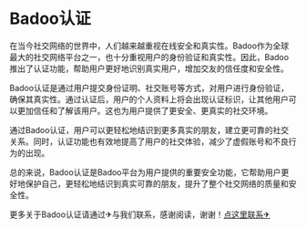 # Badoo认证

在当今社交网络的世界中，人们越来越重视在线安全和真实性。Badoo作为全球最大的社交网络平台之一，也十分重视用户的身份验证和真实性。因此，Badoo推出了认证功能，帮助用户更好地识别真实用户，增加交友的信任度和安全性。

Badoo认证是通过用户提交身份证明、社交账号等方式，对用户进行身份验证，确保其真实性。通过认证后，用户的个人资料上将会出现认证标识，让其他用户可以更加信任和了解该用户。这也为用户提供了更安全、更真实的社交环境。

通过Badoo认证，用户可以更轻松地结识到更多真实的朋友，建立更可靠的社交关系。同时，认证功能也有效地提高了用户的社交体验，减少了虚假账号和不良行为的出现。

总的来说，Badoo认证是Badoo平台为用户提供的重要安全功能，它帮助用户更好地保护自己，更轻松地结识到真实可靠的朋友，提升了整个社交网络的质量和安全性。

更多关于Badoo认证请通过✈与我们联系，感谢阅读，谢谢！[点这里联系✈](https://t.me/lm66bot)